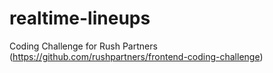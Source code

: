 # realtime-lineups

Coding Challenge for Rush Partners (https://github.com/rushpartners/frontend-coding-challenge)

